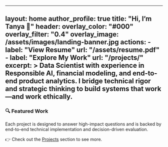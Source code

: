 
---
layout: home
author_profile: true
title: "Hi, I’m Tanya 👋"
header:
  overlay_color: "#000"
  overlay_filter: "0.4"
  overlay_image: /assets/images/landing-banner.jpg
  actions:
    - label: "View Resume"
      url: "/assets/resume.pdf"
    - label: "Explore My Work"
      url: "/projects/"
excerpt: >
  Data Scientist with experience in Responsible AI, financial modeling, and end-to-end product analytics. I bridge technical rigor and strategic thinking to build systems that work—and work ethically.
---

### 🔍 Featured Work

Each project is designed to answer high-impact questions and is backed by end-to-end technical implementation and decision-driven evaluation.

👉 Check out the [Projects](/projects/) section to see more.
